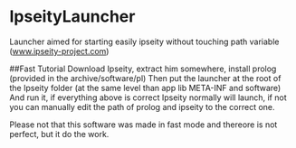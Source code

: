 # IpseityLauncher
Launcher aimed for starting easily ipseity without touching path variable (www.ipseity-project.com)

##Fast Tutorial
Download Ipseity, extract him somewhere, install prolog (provided in the archive/software/pl)
Then put the launcher at the root of the Ipseity folder (at the same level than app lib META-INF and software)
And run it, if everything above is correct Ipseity normally will launch, if not you can manually edit the path 
of prolog and ipseity to the correct one.

Please not that this software was made in fast mode and thereore is not perfect, but it do the work.
